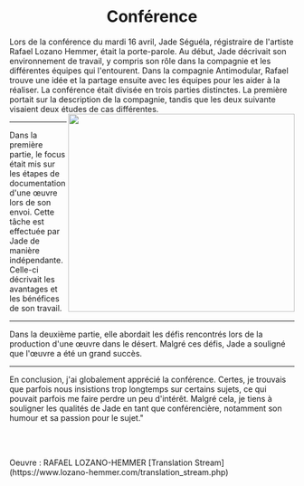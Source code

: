 <center>

# Conférence

</center>

<p align:left>
Lors de la conférence du mardi 16 avril, Jade Séguéla, régistraire de l'artiste Rafael Lozano Hemmer, était la porte-parole. Au début, Jade décrivait son environnement de travail, y compris son rôle dans la compagnie et les différentes équipes qui l'entourent. Dans la compagnie Antimodular, Rafael trouve une idée et la partage ensuite avec les équipes pour les aider à la réaliser. La conférence était divisée en trois parties distinctes. La première portait sur la description de la compagnie, tandis que les deux suivante visaient deux études de cas différentes.
<img align="right" width="400" height="350" src="media/oeuvre_rafael.jpg">


</p>

<p align:"left">
   <hr>
Dans la première partie, le focus était mis sur les étapes de documentation d'une œuvre lors de son envoi. Cette tâche est effectuée par Jade de manière indépendante. Celle-ci décrivait les avantages et les bénéfices de son travail.
</p>
<p align:"left">
    

  <hr>
Dans la deuxième partie, elle abordait les défis rencontrés lors de la production d'une œuvre dans le désert. Malgré ces défis, Jade a souligné que l'œuvre a été un grand succès.
</p><p align:"left">
  <hr>
En conclusion, j'ai globalement apprécié la conférence. Certes, je trouvais que parfois nous insistions trop longtemps sur certains sujets, ce qui pouvait parfois me faire perdre un peu d'intérêt. Malgré cela, je tiens à souligner les qualités de Jade en tant que conférencière, notamment son humour et sa passion pour le sujet."
</p>

   <br><br>
   <p align:right>Oeuvre : RAFAEL LOZANO-HEMMER [Translation Stream](https://www.lozano-hemmer.com/translation_stream.php)</p>

